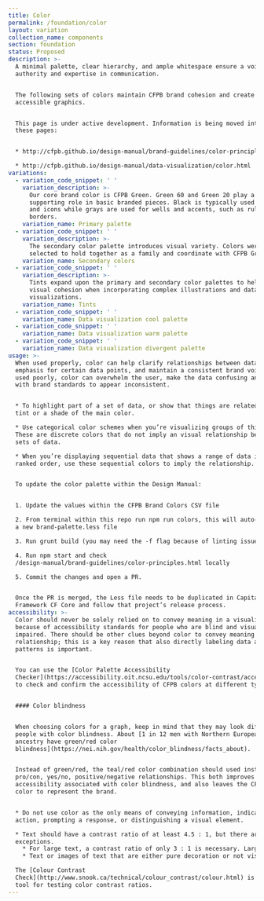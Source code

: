 ```yaml
---
title: Color
permalink: /foundation/color
layout: variation
collection_name: components
section: foundation
status: Proposed
description: >-
  A minimal palette, clear hierarchy, and ample whitespace ensure a voice of
  authority and expertise in communication.


  The following sets of colors maintain CFPB brand cohesion and create
  accessible graphics.


  This page is under active development. Information is being moved into it from
  these pages:


  * http://cfpb.github.io/design-manual/brand-guidelines/color-principles.html

  * http://cfpb.github.io/design-manual/data-visualization/color.html
variations:
  - variation_code_snippet: ' '
    variation_description: >-
      Our core brand color is CFPB Green. Green 60 and Green 20 play a
      supporting role in basic branded pieces. Black is typically used for type
      and icons while grays are used for wells and accents, such as rules and
      borders.
    variation_name: Primary palette
  - variation_code_snippet: ' '
    variation_description: >-
      The secondary color palette introduces visual variety. Colors were
      selected to hold together as a family and coordinate with CFPB Green.
    variation_name: Secondary colors
  - variation_code_snippet: ' '
    variation_description: >-
      Tints expand upon the primary and secondary color palettes to help create
      visual cohesion when incorporating complex illustrations and data
      visualizations.
    variation_name: Tints
  - variation_code_snippet: ' '
    variation_name: Data visualization cool palette
  - variation_code_snippet: ' '
    variation_name: Data visualization warm palette
  - variation_code_snippet: ' '
    variation_name: Data visualization divergent palette
usage: >-
  When used properly, color can help clarify relationships between data, provide
  emphasis for certain data points, and maintain a consistent brand voice. When
  used poorly, color can overwhelm the user, make the data confusing and break
  with brand standards to appear inconsistent.


  * To highlight part of a set of data, or show that things are related, use a
  tint or a shade of the main color.

  * Use categorical color schemes when you’re visualizing groups of things.
  These are discrete colors that do not imply an visual relationship between the
  sets of data.

  * When you’re displaying sequential data that shows a range of data in a
  ranked order, use these sequential colors to imply the relationship.


  To update the color palette within the Design Manual:


  1. Update the values within the CFPB Brand Colors CSV file

  2. From terminal within this repo run npm run colors, this will auto-generate
  a new brand-palette.less file

  3. Run grunt build (you may need the -f flag because of linting issues)

  4. Run npm start and check
  /design-manual/brand-guidelines/color-principles.html locally

  5. Commit the changes and open a PR.


  Once the PR is merged, the Less file needs to be duplicated in Capital
  Framework CF Core and follow that project’s release process.
accessibility: >-
  Color should never be solely relied on to convey meaning in a visualization
  because of accessibility standards for people who are blind and visually
  impaired. There should be other clues beyond color to convey meaning or
  relationship; this is a key reason that also directly labeling data and using
  patterns is important.


  You can use the [Color Palette Accessibility
  Checker](https://accessibility.oit.ncsu.edu/tools/color-contrast/accessible-color-palette.php?&colors=1e9642,20aa3f,66c368,addc91,c7e5b3,e2efd8,005e5d,257675,579695,89b6b5,b4d2d1,d4e7e6,0050b4,0072ce,4497dc,7eb7e8,afd2f2,d6e8fa,002d72,254b87,5674a3,889cc0,b3c0d9,d3daeb,a01b68,b4267a,c55998,d486b2,e3b2cc,f0d8e2,b63014,d14124,dd735d,e79e8e,f0c3b8,f7e0d9,dc731c,ff9e1b,ffb858,ffce8d,ffe1b9,fff0dd,745745,8a6c57,a18573,baa496,d3c5bc,e7ddd7,101820,43484e,5a5d61,75787b,919395,b4b5b6,d2d3d5,e7e8e9,f7f8f9,ffffff&main=ffffff&level=AA)
  to check and confirm the accessibility of CFPB colors at different type sizes.


  #### Color blindness


  When choosing colors for a graph, keep in mind that they may look different to
  people with color blindness. About [1 in 12 men with Northern European
  ancestry have green/red color
  blindness](https://nei.nih.gov/health/color_blindness/facts_about).


  Instead of green/red, the teal/red color combination should used instead for
  pro/con, yes/no, positive/negative relationships. This both improves
  accessibility associated with color blindness, and also leaves the CFPB green
  color to represent the brand.


  * Do not use color as the only means of conveying information, indicating an
  action, prompting a response, or distinguishing a visual element.

  * Text should have a contrast ratio of at least 4.5 : 1, but there are
  exceptions.
    * For large text, a contrast ratio of only 3 : 1 is necessary. Large regular text is at least 18pt/24px, while large bold text is 14pt/18px.
    * Text or images of text that are either pure decoration or not visible, or are part of a logo, picture that contains significant other visual content, or inactive UI components (like disabled form controls) do not have a color contrast requirement.

  The [Colour Contrast
  Check](http://www.snook.ca/technical/colour_contrast/colour.html) is a nice
  tool for testing color contrast ratios.
---
```


